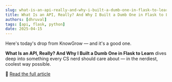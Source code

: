 ```yaml
---
slug: what-is-an-api-really-and-why-i-built-a-dumb-one-in-flask-to-learn-log
title: What Is an API, Really? And Why I Built a Dumb One in Flask to Learn
authors: [dhruval]
tags: [api, flask, python]
date: 2025-04-15
---
```


Here's today's drop from KnowGrow — and it's a good one.

**What Is an API, Really? And Why I Built a Dumb One in Flask to Learn** dives deep into something every CS nerd should care about — in the nerdiest, coolest way possible.

🔗 [Read the full article](/docs/2025-04-15-what-is-an-api-really-and-why-i-built-a-dumb-one-in-flask-to-learn)
